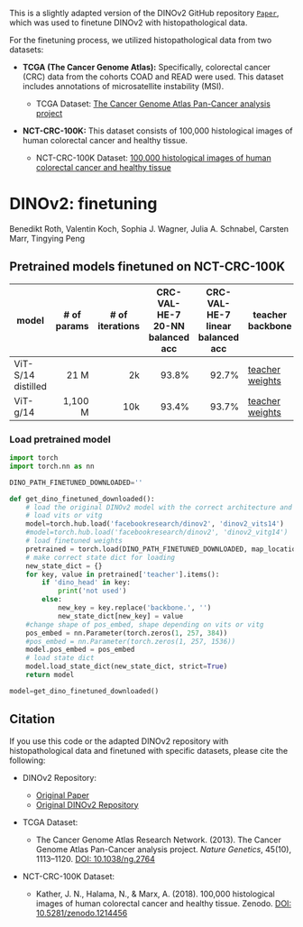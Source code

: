 This is a slightly adapted version of the DINOv2 GitHub repository [`Paper`](https://arxiv.org/abs/2304.07193), which was used to finetune DINOv2 with histopathological data.

For the finetuning process, we utilized histopathological data from two datasets:
- **TCGA (The Cancer Genome Atlas):** Specifically, colorectal cancer (CRC) data from the cohorts COAD and READ were used. This dataset includes annotations of microsatellite instability (MSI).
  - TCGA Dataset: [The Cancer Genome Atlas Pan-Cancer analysis project](https://doi.org/10.1038/ng.2764)

- **NCT-CRC-100K:** This dataset consists of 100,000 histological images of human colorectal cancer and healthy tissue.
  - NCT-CRC-100K Dataset: [100,000 histological images of human colorectal cancer and healthy tissue](https://doi.org/10.5281/zenodo.1214456)


# DINOv2: finetuning

Benedikt Roth,
Valentin Koch,
Sophia J. Wagner,
Julia A. Schnabel,
Carsten Marr,
Tingying Peng


## Pretrained models finetuned on NCT-CRC-100K

<table style="margin: auto">
  <thead>
    <tr>
      <th>model</th>
      <th># of<br />params</th>
      <th># of<br />iterations</th>
      <th>CRC-VAL-HE-7<br />20-NN balanced acc</th>
      <th>CRC-VAL-HE-7<br />linear balanced acc</th>
      <th>teacher backbone</th>
    </tr>
  </thead>
  <tbody>
    <tr>
      <td>ViT-S/14 distilled</td>
      <td align="right">21 M</td>
      <td align="right">2k</td>
      <td align="right">93.8%</td>
      <td align="right">92.7%</td>
      <td><a href="">teacher weights</a></td>
    </tr>
    <tr>
      <td>ViT-g/14</td>
      <td align="right">1,100 M</td>
      <td align="right">10k</td>
      <td align="right">93.4%</td>
      <td align="right">93.7%</td>
      <td><a href="">teacher weights</a></td>
    </tr>
  </tbody>
</table>

### Load pretrained model 


```python
import torch
import torch.nn as nn

DINO_PATH_FINETUNED_DOWNLOADED=''

def get_dino_finetuned_downloaded():
    # load the original DINOv2 model with the correct architecture and parameters. The positional embedding is too large.
    # load vits or vitg
    model=torch.hub.load('facebookresearch/dinov2', 'dinov2_vits14')
    #model=torch.hub.load('facebookresearch/dinov2', 'dinov2_vitg14')
    # load finetuned weights
    pretrained = torch.load(DINO_PATH_FINETUNED_DOWNLOADED, map_location=torch.device('cpu'))
    # make correct state dict for loading
    new_state_dict = {}
    for key, value in pretrained['teacher'].items():
        if 'dino_head' in key:
            print('not used')
        else:
            new_key = key.replace('backbone.', '')
            new_state_dict[new_key] = value
    #change shape of pos_embed, shape depending on vits or vitg
    pos_embed = nn.Parameter(torch.zeros(1, 257, 384))
    #pos_embed = nn.Parameter(torch.zeros(1, 257, 1536))
    model.pos_embed = pos_embed
    # load state dict
    model.load_state_dict(new_state_dict, strict=True)
    return model

model=get_dino_finetuned_downloaded()
```


## Citation

If you use this code or the adapted DINOv2 repository with histopathological data and finetuned with specific datasets, please cite the following:

- DINOv2 Repository:
  - [Original Paper](https://arxiv.org/abs/2304.07193)
  - [Original DINOv2 Repository](https://github.com/facebookresearch/dinov2/tree/main/dinov2)

- TCGA Dataset:
  - The Cancer Genome Atlas Research Network. (2013). The Cancer Genome Atlas Pan-Cancer analysis project. *Nature Genetics*, 45(10), 1113–1120. [DOI: 10.1038/ng.2764](https://doi.org/10.1038/ng.2764)

- NCT-CRC-100K Dataset:
  - Kather, J. N., Halama, N., & Marx, A. (2018). 100,000 histological images of human colorectal cancer and healthy tissue. Zenodo. [DOI: 10.5281/zenodo.1214456](https://doi.org/10.5281/zenodo.1214456)
